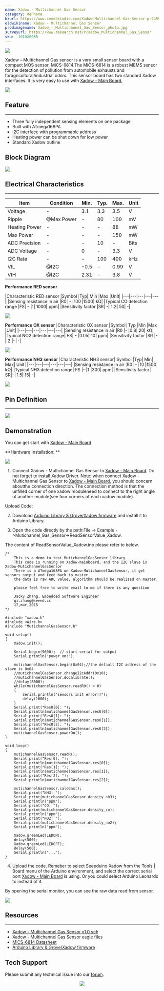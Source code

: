 ```yaml
---
name: Xadow - Multichannel Gas Sensor
category: RePhone
bzurl: https://www.seeedstudio.com/Xadow-Multichannel-Gas-Sensor-p-2459.html
oldwikiname: Xadow - Multichannel Gas Sensor
prodimagename: Xadow_-_Multichannel_Gas_Sensor_photo.jpg
surveyurl: https://www.research.net/r/Xadow_Multichannel_Gas_Sensor
sku:  101020085
---
```

![](https://github.com/SeeedDocument/Xadow_Multichannel_Gas_Sensor/raw/master/img/Xadow_-_Multichannel_Gas_Sensor_photo.jpg)

Xadow – Multichannel Gas sensor is a very small sensor board with a compact MOS sensor, MiCS-6814.The MiCS-6814 is a robust MEMS sensor for the detection of pollution from automobile exhausts and foragricultural/industrial odors. This sensor board has two standard Xadow interfaces. It is very easy to use with [Xadow - Main Board.](http://wiki.seeedstudio.com/Xadow_Main_Board)

[![](https://github.com/SeeedDocument/Seeed-WiKi/raw/master/docs/images/300px-Get_One_Now_Banner-ragular.png)](https://www.seeedstudio.com/Xadow-Multichannel-Gas-Sensor-p-2459.html)

## Feature
---
- Three fully independent sensing elements on one package
- Built with ATmega168PA
- I2C interface with programmable address
- Heating power can be shut down for low power
- Standard Xadow outline

## Block Diagram

![](https://github.com/SeeedDocument/Xadow_Multichannel_Gas_Sensor/raw/master/img/Xadow_-_Multichannel_Gas_Sensor_block_diagram.jpg)

## Electrical Characteristics
---
|Item |Condition	|Min.	|Typ.	|Max.	|Unit|
|---|---|---|---|---|---|
|Voltage|	-	|3.1	|3.3|	3.5|	V|
|Ripple	|@Max Power|	-	|80	|100|	mV|
|Heating Power|	-	|-	|-	|88|	mW|
|Max Power|	-|	-|	-|	150|	mW|
|ADC Precision|	-|	-|	10|	-	|Bits|
|ADC Voltage	|-	|0|	-	|3.3	|V|
|I2C Rate|	-|	-	|100	|400	|kHz|
|VIL|	@I2C|	-0.5	|-|	0.99	|V|
|VIH|	@I2C|	2.31|	-|	3.8	|V|

**Performance RED sensor**

|Characteristic RED sensor	|Symbol	|Typ|	Min	|Max	|Unit|
|---|---|---|---|---|
|Sensing resistance in air	|R0|	-	|100	|1500|	kΩ|
|Typical CO detection range	|FS|	-	|1|	1000|	ppm|
|Sensitivity factor	|SR|	-|	1.2|	50|	-|

![](https://github.com/SeeedDocument/Xadow_Multichannel_Gas_Sensor/raw/master/img/Red_sensor.jpg)

**Performance OX sensor**
|Characteristic OX sensor	|Symbol|	Typ	|Min	|Max	|Unit|
|---|---|---|---|---|---|
|Sensing resistance in air	|R0	|-	|0.8|	20|	kΩ|
|Typical NO2 detection range|	FS|	-	|0.05|	10|	ppm|
|Sensitivity factor	|SR	|-|	2	|-	|-|

![](https://github.com/SeeedDocument/Xadow_Multichannel_Gas_Sensor/raw/master/img/OX_sensor.jpg)

**Performance NH3 sensor**
|Characteristic NH3 sensor|	Symbol	|Typ|	Min|	Max|	Unit|
|---|---|---|---|---|---|
|Sensing resistance in air	|R0|	-	|10	|1500|	kΩ|
|Typical NH3 detection range|	FS	|-	|1	|300|	ppm|
|Sensitivity factor|	SR|-	|1.5|	15|	-|

![](https://github.com/SeeedDocument/Xadow_Multichannel_Gas_Sensor/raw/master/img/NH3_sensor.jpg)

## Pin Definition
---
![](https://github.com/SeeedDocument/Xadow_Multichannel_Gas_Sensor/raw/master/img/Xadow_Pins.jpg)

## Demonstration

You can get start with [Xadow - Main Board](http://wiki.seeedstudio.com/Xadow_Main_Board)

**Hardware Installation: **

![](https://github.com/SeeedDocument/Xadow_Multichannel_Gas_Sensor/raw/master/img/Xadow_-_Mutichannel_Gas_Sensor_connect_to_Xadow.JPG)

1) Connect Xadow - Multichannel Gas Sensor to [Xadow - Main Board](http://wiki.seeedstudio.com/Xadow_Main_Board). Do not forget to install Xadow
Driver. Note: when connect Xadow - Multichannel Gas Sensor to [Xadow - Main Board](http://wiki.seeedstudio.com/Xadow_Main_Board), you should concern aboutthe connection direction. The connection method is that the unfilled corner of one xadow moduleneed to connect to the right angle of another module(see four corners of each xadow module).

Upload Code:

2) Download [Arduino Library & Grove/Xadow firmware](https://github.com/Seeed-Studio/Mutichannel_Gas_Sensor) and install it to Arduino Library.

3) Open the code directly by the path:File -> Example ->Mutichannel_Gas_Sensor->ReadSensorValue_Xadow.

The content of ReadSensorValue_Xadow.ino please refer to below.

```
/*
    This is a demo to test MutichannelGasSensor library
    This code is running on Xadow-mainboard, and the I2C slave is Xadow-MutichannelGasSensor
    There is a ATmega168PA on Xadow-MutichannelGasSensor, it get sensors output and feed back to master.
    the data is raw ADC value, algorithm should be realized on master.

    please feel free to write email to me if there is any question

    Jacky Zhang, Embedded Software Engineer
    qi.zhang@seeed.cc
    17,mar,2015
*/

#include "xadow.h"
#include <Wire.h>
#include "MutichannelGasSensor.h"

void setup()
{
    Xadow.init();

    Serial.begin(9600);  // start serial for output
    Serial.println("power on!");

    mutichannelGasSensor.begin(0x04);//the default I2C address of the slave is 0x04
    //mutichannelGasSensor.changeI2cAddr(0x10);
    //mutichannelGasSensor.doCalibrate();
    //delay(8000);
    while(mutichannelGasSensor.readR0() < 0)
    {
        Serial.println("sensors init error!!");
        delay(1000);
    }
    Serial.print("Res0[0]: ");
    Serial.println(mutichannelGasSensor.res0[0]);
    Serial.print("Res0[1]: ");
    Serial.println(mutichannelGasSensor.res0[1]);
    Serial.print("Res0[2]: ");
    Serial.println(mutichannelGasSensor.res0[2]);
    mutichannelGasSensor.powerOn();
}

void loop()
{
    mutichannelGasSensor.readR();
    Serial.print("Res[0]: ");
    Serial.println(mutichannelGasSensor.res[0]);
    Serial.print("Res[1]: ");
    Serial.println(mutichannelGasSensor.res[1]);
    Serial.print("Res[2]: ");
    Serial.println(mutichannelGasSensor.res[2]);

    mutichannelGasSensor.calcGas();
    Serial.print("NH3: ");
    Serial.print(mutichannelGasSensor.density_nh3);
    Serial.println("ppm");
    Serial.print("CO: ");
    Serial.print(mutichannelGasSensor.density_co);
    Serial.println("ppm");
    Serial.print("NO2: ");
    Serial.print(mutichannelGasSensor.density_no2);
    Serial.println("ppm");

    Xadow.greenLed(LEDON);
    delay(500);
    Xadow.greenLed(LEDOFF);
    delay(500);
    Serial.println("...");
}
```

4) Upload the code. Remeber to select Seeeduino Xadow from the Tools | Board menu of the
Arduino environment, and select the correct serial port [Xadow - Main Board](http://wiki.seeedstudio.com/Xadow_Main_Board) is using. Or you could select Arduino Leonardo to instead of it.

By opening the serial monitor, you can see the raw data read from sensor.

![](https://github.com/SeeedDocument/Xadow_Multichannel_Gas_Sensor/raw/master/img/Mutichannel_Gas_Sensor_XadowPrint.jpg)

## Resources
---
- [Xadow - Multichannel Gas Sensor v1.0 sch](https://github.com/SeeedDocument/Xadow_Multichannel_Gas_Sensor/raw/master/res/Xadow_-_Multichannel_Gas_Sensor_v1.0_sch.pdf)
- [Xadow - Multichannel Gas Sensor eagle files](https://github.com/SeeedDocument/Xadow_Multichannel_Gas_Sensor/raw/master/res/Xadow_-_Multichannel_Gas_Sensor_eagle_files.zip)
- [MiCS-6814 Datasheet](https://github.com/SeeedDocument/Xadow_Multichannel_Gas_Sensor/raw/master/res/MiCS-6814_Datasheet.pdf)
- [Arduino Library & Grove/Xadow firmware](https://github.com/Seeed-Studio/Mutichannel_Gas_Sensor)

## Tech Support
Please submit any technical issue into our [forum](http://forum.seeedstudio.com/). <br /><p style="text-align:center"><a href="https://www.seeedstudio.com/act-4.html" target="_blank"><img src="https://github.com/SeeedDocument/Wiki_Banner/raw/master/new_product.jpg" /></a></p>